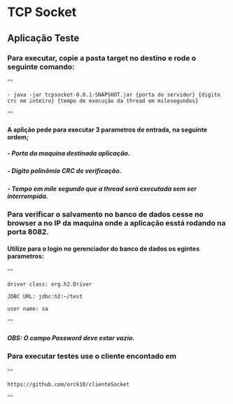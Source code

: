 # TCP Socket

## Aplicação Teste

### Para executar, copie a pasta target no destino e rode o seguinte comando:


'''

	- java -jar tcpsocket-0.0.1-SNAPSHOT.jar {porta do servidor} {digito crc em inteiro} {tempo de execução da thread em milesegundos}
'''

#### A aplição pede para executar 3 parametros de entrada, na seguinte ordem;

##### - Porta da maquina destinada aplicação.

##### - Digito polinômio CRC de verificação.

##### - Tempo em mile segundo que a thread será executada sem ser interrompida.


### Para verificar o salvamento no banco de dados cesse no browser a no IP da maquina onde a aplicação esstá rodando na porta 8082.

#### Utilize para o login no gerenciador do banco de dados os egintes parametros:
'''

	driver class: org.h2.Driver
	
	JDBC URL: jdbc:h2:~/test
	
	user name: sa 
'''

##### OBS: O campo Password deve estar vazio.


### Para executar testes use o cliente encontado em 

'''

	https://github.com/orck10/clienteSocket
'''
